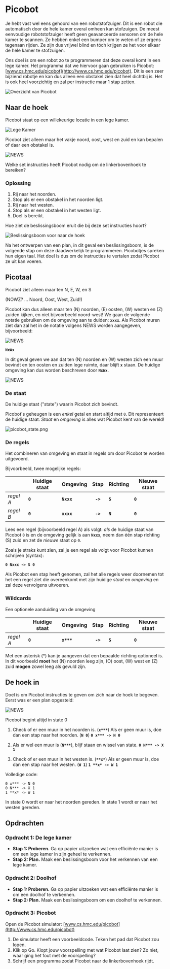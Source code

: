 # Picobot

Je hebt vast wel eens gehoord van een robotstofzuiger. Dit is een robot die automatisch door de hele kamer overal omheen kan stofzuigen. De meest eenvoudige robotstofzuiger heeft geen geavanceerde sensoren om de hele kamer te scannen. Ze hebben enkel een bumper om te weten of ze ergens tegenaan rijden. Ze zijn dus vrijwel blind en tóch krijgen ze het voor elkaar de hele kamer te stofzuigen.

Ons doel is om een robot zo te programmeren dat deze overal komt in een lege kamer. Het programma dat we hiervoor gaan gebruiken is Picobot: [www.cs.hmc.edu/picobot](http://www.cs.hmc.edu/picobot). Dit is een zeer bijziend robotje en kan dus alleen een obstakel zien dat heel dichtbij is. Het is ook heel voorzichtig en zal per instructie maar 1 stap zetten.

![Overzicht van Picobot](images/1/pico1.png)

## Naar de hoek

Picobot staat op een willekeurige locatie in een lege kamer.

![Lege Kamer](images/1/picoLegeKamer.png)

Picobot ziet alleen maar het vakje noord, oost, west en zuid en kan bepalen of daar een obstakel is.

![NEWS](images/1/picobot_news.png)

Welke set instructies heeft Picobot nodig om de linkerbovenhoek te bereiken?

### Oplossing

1. Rij naar het noorden.
2. Stop als er een obstakel in het noorden ligt.
3. Rij naar het westen.
4. Stop als er een obstakel in het westen ligt.
5. Doel is bereikt.

Hoe ziet de beslissingsboom eruit die bij deze set instructies hoort?

![Beslissingsboom voor naar de hoek](images/1/boom_hoek.png)

Na het ontwerpen van een plan, in dit geval een beslissingsboom, is de volgende stap om deze daadwerkelijk te programmeren. Picobotjes spreken hun eigen taal. Het doel is dus om de instructies te vertalen zodat Picobot ze uit kan voeren.

## Picotaal

Picobot ziet alleen maar ten N, E, W, en S

(NOWZ? ... Noord, Oost, West, Zuid!)

Picobot kan dus alleen maar ten (N) noorden, (E) oosten, (W) westen en (Z) zuiden kijken, en niet bijvoorbeeld noord-west! We gaan de volgende notatie gebruiken om de omgeving aan te duiden: **`xxxx`**. Als Picobot muren ziet dan zal het in de notatie volgens NEWS worden aangegeven, bijvoorbeeld:

![NEWS](images/1/picobot_sample.png)

**`NxWx`**

In dit geval geven we aan dat ten (N) noorden en (W) westen zich een muur bevindt en ten oosten en zuiden lege ruimte, daar blijft **`x`** staan. De huidige omgeving kan dus worden beschreven door **`NxWx`**.

![NEWS](images/1/picobot_options.png)

### De staat

De huidige staat ("state") waarin Picobot zich bevindt.

Picobot's geheugen is een *enkel* getal en start altijd met `0`. Dit representeert de huidige staat. *Staat* en *omgeving* is alles wat Picobot kent van de wereld!

![picobot_state.png](images/1/picobot_state.png)

### De regels

Het combineren van omgeving en staat in regels om door Picobot te worden uitgevoerd.

Bijvoorbeeld, twee mogelijke regels:

|           | Huidige staat | Omgeving   |   Stap   | Richting | Nieuwe staat |
|-----------|---------------|------------|:--------:|----------|--------------|
| *regel A* |    **`0`**    | **`Nxxx`** | **`->`** |  **`S`** |    **`0`**   |
| *regel B* |    **`0`**    | **`xxxx`** | **`->`** |  **`N`** |    **`0`**   |

Lees een regel (bijvoorbeeld regel A) als volgt: *als* de huidige staat van Picobot `0` is en de omgeving gelijk is aan **`Nxxx`**, neem dan één stap richting (S) zuid en zet de *nieuwe* staat op `0`.

Zoals je straks kunt zien, zal je een regel als volgt voor Picobot kunnen schrijven (syntax):

**`0 Nxxx -> S 0`**

Als Picobot een stap heeft genomen, zal het alle regels weer doornemen tot het een regel ziet die overeenkomt met zijn huidige *staat* en *omgeving* en zal deze vervolgens uitvoeren.

### Wildcards

Een optionele aanduiding van de omgeving

|           | Huidige staat | Omgeving   |   Stap   | Richting | Nieuwe staat |
|-----------|---------------|------------|:--------:|----------|--------------|
| *regel A* |    **`0`**    | **`x***️`** | **`->`** |  **`S`** |    **`0`**   |

Met een asterisk (\*) kan je aangeven dat een bepaalde richting optioneel is. In dit voorbeeld **moet** het (N) noorden leeg zijn, (O) oost, (W) west en (Z) zuid **mogen** zowel leeg als gevuld zijn.

## De hoek in

Doel is om Picobot instructies te geven om zich naar de hoek te begeven. Eerst was er een plan opgesteld:

![NEWS](images/1/boom_hoek.png)

Picobot begint altijd in state 0

1. Check of er een muur in het noorden is. (**`x***`**)
   Als er geen muur is, doe dan een stap naar het noorden. (**`N 0`**)
   **`0 x*** -> N 0`**

2. Als er wel een muur is (**`N***`**), blijf staan en wissel van state.
   **`0 N*** -> X 1`**

3. Check of er een muur in het westen is. (**`**x*`**)
   Als er geen muur is, doe dan een stap naar het westen. (**`W 1`**)
   **`1 **x* -> W 1`**

Volledige code:
```
0 x*** -> N 0
0 N*** -> X 1
1 **x* -> W 1
```

In state 0 wordt er naar het noorden gereden. In state 1 wordt er naar het westen gereden.

## Opdrachten

### Opdracht 1: De lege kamer

- **Stap 1: Proberen.** Ga op papier uitzoeken wat een efficiënte manier is om een lege kamer in zijn geheel te verkennen.
- **Stap 2: Plan.** Maak een beslissingsboom voor het verkennen van een lege kamer.

### Opdracht 2: Doolhof

- **Stap 1: Proberen.** Ga op papier uitzoeken wat een efficiënte manier is om een doolhof te verkennen.
- **Stap 2: Plan.** Maak een beslissingsboom om een doolhof te verkennen.

### Opdracht 3: Picobot

Open de Picobot simulator: [www.cs.hmc.edu/picobot](http://www.cs.hmc.edu/picobot)

1. De simulator heeft een voorbeeldcode. Teken het pad dat Picobot zou lopen.
2. Klik op Go. Klopt jouw voorspelling met wat Picobot laat zien? Zo niet, waar ging het fout met de voorspelling?
3. Schrijf een programma zodat Picobot naar de linkerbovenhoek rijdt.